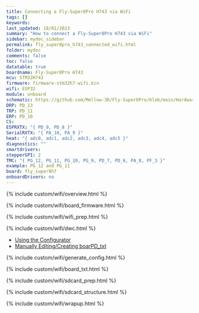 ```yaml
---
title: Connecting a Fly-Super8Pro H743 via WiFi
tags: []
keywords: 
last_updated: 18/01/2023
summary: "How to connect a Fly-Super8Pro H743 via WiFi"
sidebar: mydoc_sidebar
permalink: fly_super8pro_h743_connected_wifi.html
folder: mydoc
comments: false
toc: false
datatable: true
boardname: Fly-Super8Pro H743
mcu: STM32H743
firmware: firmware-stm32h7-wifi.bin
wifi: ESP32
module: onboard
schematic: https://github.com/Mellow-3D/Fly-Super8Pro/blob/main/Hardware/Schematic.pdf
DRP: PD_13
TRP: PD_11
ERP: PD_10
CS:
ESPRXTX: "{ PD_9, PD_8 }"
SerialRXTX: "{ PA_10, PA_9 }"
heat: "{ adc0, adc1, adc2, adc3, adc4, adc5 }"
diagnostics: ""
smartdrivers: 
stepperSPI: 2
TMC: "{ PG_12, PG_11, PG_10, PG_9, PD_7, PD_6, PA_8, PF_3 }"
example: PG_12 and PG_11
board: fly_super8h7
onboardDrivers: no
---
```


{% include custom/wifi/overview.html %}

{% include custom/wifi/board_firmware.html %}

{% include custom/wifi/wifi_prep.html %}

{% include custom/wifi/dwc.html %}

<ul id="profileTabs" class="nav nav-tabs">
    <li class="active"><a class="noCrossRef" href="#generate" data-toggle="tab">Using the Configurator</a></li>
    <li><a class="noCrossRef" href="#manual" data-toggle="tab">Manually Editing/Creating boarPD_txt</a></li>
</ul>
  <div class="tab-content">
<div role="tabpanel" class="tab-pane active" id="generate" markdown="1">

{% include custom/wifi/generate_config.html %}

</div>

<div role="tabpanel" class="tab-pane" id="manual" markdown="1">

{% include custom/wifi/board_txt.html %}

</div>

</div>

{% include custom/wifi/sdcard_prep.html %}

{% include custom/wifi/sdcard_structure.html %}

{% include custom/wifi/wrapup.html %}